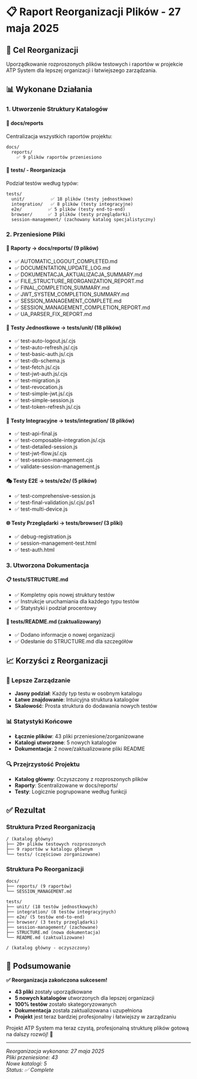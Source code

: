 # 📋 Raport Reorganizacji Plików - 27 maja 2025

## 🎯 Cel Reorganizacji

Uporządkowanie rozproszonych plików testowych i raportów w projekcie ATP System dla lepszej organizacji i łatwiejszego zarządzania.

## 📊 Wykonane Działania

### 1. Utworzenie Struktury Katalogów

#### 📁 docs/reports
Centralizacja wszystkich raportów projektu:
```
docs/
  reports/
    ✅ 9 plików raportów przeniesiono
```

#### 📁 tests/ - Reorganizacja
Podział testów według typów:
```
tests/
  unit/          ✅ 18 plików (testy jednostkowe)
  integration/   ✅ 8 plików (testy integracyjne)  
  e2e/          ✅ 5 plików (testy end-to-end)
  browser/      ✅ 3 plików (testy przeglądarki)
  session-management/ (zachowany katalog specjalistyczny)
```

### 2. Przeniesione Pliki

#### 📄 Raporty → docs/reports/ (9 plików)
- ✅ AUTOMATIC_LOGOUT_COMPLETED.md
- ✅ DOCUMENTATION_UPDATE_LOG.md  
- ✅ DOKUMENTACJA_AKTUALIZACJA_SUMMARY.md
- ✅ FILE_STRUCTURE_REORGANIZATION_REPORT.md
- ✅ FINAL_COMPLETION_SUMMARY.md
- ✅ JWT_SYSTEM_COMPLETION_SUMMARY.md
- ✅ SESSION_MANAGEMENT_COMPLETE.md
- ✅ SESSION_MANAGEMENT_COMPLETION_REPORT.md
- ✅ UA_PARSER_FIX_REPORT.md

#### 🧪 Testy Jednostkowe → tests/unit/ (18 plików)
- ✅ test-auto-logout.js/.cjs
- ✅ test-auto-refresh.js/.cjs  
- ✅ test-basic-auth.js/.cjs
- ✅ test-db-schema.js
- ✅ test-fetch.js/.cjs
- ✅ test-jwt-auth.js/.cjs
- ✅ test-migration.js
- ✅ test-revocation.js
- ✅ test-simple-jwt.js/.cjs
- ✅ test-simple-session.js
- ✅ test-token-refresh.js/.cjs

#### 🔗 Testy Integracyjne → tests/integration/ (8 plików)  
- ✅ test-api-final.js
- ✅ test-composable-integration.js/.cjs
- ✅ test-detailed-session.js
- ✅ test-jwt-flow.js/.cjs
- ✅ test-session-management.cjs
- ✅ validate-session-management.js

#### 🎭 Testy E2E → tests/e2e/ (5 plików)
- ✅ test-comprehensive-session.js
- ✅ test-final-validation.js/.cjs/.ps1
- ✅ test-multi-device.js

#### 🌐 Testy Przeglądarki → tests/browser/ (3 pliki)
- ✅ debug-registration.js
- ✅ session-management-test.html  
- ✅ test-auth.html

### 3. Utworzona Dokumentacja

#### 📋 tests/STRUCTURE.md
- ✅ Kompletny opis nowej struktury testów
- ✅ Instrukcje uruchamiania dla każdego typu testów
- ✅ Statystyki i podział procentowy

#### 📝 tests/README.md (zaktualizowany)
- ✅ Dodano informacje o nowej organizacji
- ✅ Odesłanie do STRUCTURE.md dla szczegółów

## 📈 Korzyści z Reorganizacji

### 🎯 Lepsze Zarządzanie
- **Jasny podział**: Każdy typ testu w osobnym katalogu
- **Łatwe znajdowanie**: Intuicyjna struktura katalogów
- **Skalowość**: Prosta struktura do dodawania nowych testów

### 📊 Statystyki Końcowe
- **Łącznie plików**: 43 pliki przeniesione/zorganizowane
- **Katalogi utworzone**: 5 nowych katalogów
- **Dokumentacja**: 2 nowe/zaktualizowane pliki README

### 🔍 Przejrzystość Projektu
- **Katalog główny**: Oczyszczony z rozproszonych plików
- **Raporty**: Scentralizowane w docs/reports/
- **Testy**: Logicznie pogrupowane według funkcji

## ✅ Rezultat

### Struktura Przed Reorganizacją
```
/ (katalog główny)
├── 20+ plików testowych rozproszonych
├── 9 raportów w katalogu głównym  
└── tests/ (częściowo zorganizowane)
```

### Struktura Po Reorganizacji  
```
docs/
├── reports/ (9 raportów)
└── SESSION_MANAGEMENT.md

tests/
├── unit/ (18 testów jednostkowych)
├── integration/ (8 testów integracyjnych)
├── e2e/ (5 testów end-to-end)
├── browser/ (3 testy przeglądarki)
├── session-management/ (zachowane)
├── STRUCTURE.md (nowa dokumentacja)
└── README.md (zaktualizowane)

/ (katalog główny - oczyszczony)
```

## 🎉 Podsumowanie

**✅ Reorganizacja zakończona sukcesem!**

- **43 pliki** zostały uporządkowane
- **5 nowych katalogów** utworzonych dla lepszej organizacji  
- **100% testów** zostało skategoryzowanych
- **Dokumentacja** została zaktualizowana i uzupełniona
- **Projekt** jest teraz bardziej profesjonalny i łatwiejszy w zarządzaniu

Projekt ATP System ma teraz czystą, profesjonalną strukturę plików gotową na dalszy rozwój! 🚀

---

*Reorganizacja wykonana: 27 maja 2025*  
*Pliki przeniesione: 43*  
*Nowe katalogi: 5*  
*Status: ✅ Complete*
